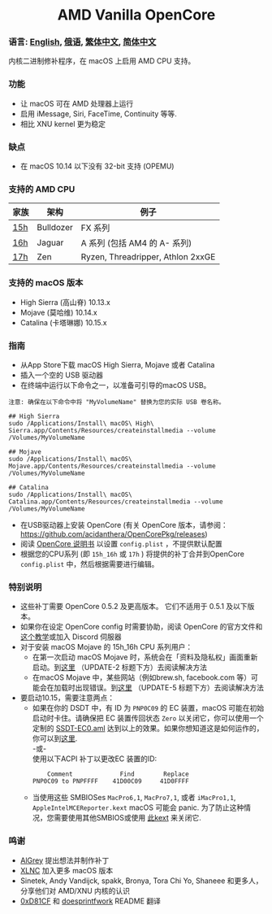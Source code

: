 <span align="center">
<h1>AMD Vanilla OpenCore</h1>
</span>

### 语言: [English](../README.md), [俄语](./README_RUS.md), [繁体中文](./README_CHT.md), [简体中文](current)
内核二进制修补程序，在 macOS 上启用 AMD CPU 支持。
### 功能
- 让 macOS 可在 AMD 处理器上运行
- 启用 iMessage, Siri, FaceTime, Continuity 等等.
- 相比 XNU kernel 更为稳定

### 缺点
- 在 macOS 10.14 以下没有 32-bit 支持 (OPEMU)

### 支持的 AMD CPU
| 家族 | 架构| 例子 |
|--------|---------|----------|
|   [15h](https://github.com/AMD-OSX/AMD_Vanilla/tree/opencore/15h_16h)  | Bulldozer | FX 系列|
|   [16h](https://github.com/AMD-OSX/AMD_Vanilla/tree/opencore/15h_16h)  | Jaguar | A 系列 (包括 AM4 的 A- 系列) |
|   [17h](https://github.com/AMD-OSX/AMD_Vanilla/tree/opencore/17h) | Zen | Ryzen, Threadripper, Athlon 2xxGE | <br />

### 支持的 macOS 版本
- High Sierra (高山脊) 10.13.x
- Mojave (莫哈维) 10.14.x
- Catalina (卡塔琳娜) 10.15.x

### 指南
- 从App Store下载 macOS High Sierra, Mojave 或者 Catalina
- 插入一个空的 USB 驱动器
- 在终端中运行以下命令之一，以准备可引导的macOS USB。
```
注意: 确保在以下命令中将 "MyVolumeName" 替换为您的实际 USB 卷名称。

## High Sierra
sudo /Applications/Install\ macOS\ High\ Sierra.app/Contents/Resources/createinstallmedia --volume /Volumes/MyVolumeName

## Mojave
sudo /Applications/Install\ macOS\ Mojave.app/Contents/Resources/createinstallmedia --volume /Volumes/MyVolumeName

## Catalina
sudo /Applications/Install\ macOS\ Catalina.app/Contents/Resources/createinstallmedia --volume /Volumes/MyVolumeName
```
- 在USB驱动器上安装 OpenCore (有关 OpenCore 版本，请参阅：https://github.com/acidanthera/OpenCorePkg/releases)
- 阅读 [OpenCore 说明书](https://github.com/acidanthera/OpenCorePkg/blob/master/Docs/Configuration.pdf) 以设置 `config.plist` ，不提供默认配置
- 根据您的CPU系列 (即 `15h_16h` 或 `17h` ) 将提供的补丁合并到OpenCore `config.plist` 中，然后根据需要进行编辑。

### 特别说明
- 这些补丁需要 OpenCore 0.5.2 及更高版本。 它们不适用于 0.5.1 及以下版本。
- 如果你在设定 OpenCore config 时需要协助，阅读 OpenCore 的官方文件和[这个教学](https://khronokernel-2.gitbook.io/opencore-vanilla-desktop-guide/)或加入 Discord 伺服器
- 对于安装 macOS Mojave 的 15h_16h CPU 系列用户：
  - 在第一次启动 macOS Mojave 时，系统会在「资料及隐私权」画面重新启动。到[这里](https://www.insanelymac.com/forum/topic/335877-amd-mojave-kernel-development-and-testing/?do=findComment&comment=2658085) （UPDATE-2 标题下方）去阅读解决方法
  - 在macOS Mojave 中，某些网站（例如brew.sh, facebook.com 等）可能会在加载时出现错误。到[这里](https://www.insanelymac.com/) （UPDATE-5 标题下方）去阅读解决方法
- 要启动10.15，需要注意两点：
  - 如果在你的 DSDT 中，有 ID 为 `PNP0C09` 的 EC 装置，macOS 可能在初始启动时卡住。请确保把 EC 装置传回状态 `Zero` 以关闭它，你可以使用一个定制的 [SSDT-EC0.aml](../Extra/SSDT-EC0.aml) 达到以上的效果。如果你想知道这是如何运作的，你可以到[这里](https://github.com/acidanthera/OpenCorePkg/blob/5e020bb06b33f12fa8b404cc3d1effaa5fbc00ea/Docs/AcpiSamples/SSDT-EC.dsl#L33). <br> -或- <br> 使用以下ACPI 补丁以更改EC 装置的ID:
    ```
        Comment             Find        Replace
    PNP0C09 to PNPFFFF    41D00C09     41D0FFFF
    ```
  - 当使用这些 SMBIOSes `MacPro6,1`, `MacPro7,1`, 或者 `iMacPro1,1`, `AppleIntelMCEReporter.kext` macOS 可能会 panic. 为了防止这种情况，您需要使用其他SMBIOS或使用 [此kext](../Extra/) 来关闭它.

### 鸣谢
- [AlGrey](https://github.com/AlGreyy) 提出想法并制作补丁
- [XLNC](https://github.com/XLNCs) 加入更多 macOS 版本
- Sinetek, Andy Vandijck, spakk, Bronya, Tora Chi Yo, Shaneee 和更多人，分享他们对 AMD/XNU 内核的认识 
- [0xD81CF](https://github.com/0xD81CF) 和 [doesprintfwork](https://github.com/doesprintfwork) README 翻译
